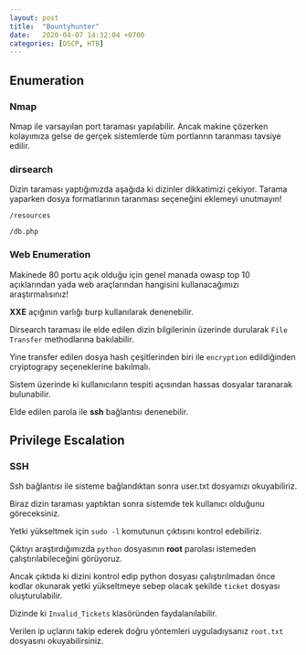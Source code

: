 ```yaml
---
layout: post
title:  "Bountyhunter"
date:   2020-04-07 14:32:04 +0700
categories: [OSCP, HTB]
---
```


## Enumeration

### Nmap

Nmap ile varsayılan port taraması yapılabilir. Ancak makine çözerken kolayımıza gelse de gerçek sistemlerde tüm portlanrın taranması tavsiye edilir.

### dirsearch

Dizin taraması yaptığımızda aşağıda ki dizinler dikkatimizi çekiyor. Tarama yaparken dosya formatlarının taranması seçeneğini eklemeyi unutmayın!

`/resources`

`/db.php`

### Web Enumeration

Makinede 80 portu açık olduğu için genel manada owasp top 10 açıklarından yada web araçlarından hangisini kullanacağımızı araştırmalısınız!

**XXE** açığının varlığı burp kullanılarak denenebilir.

Dirsearch taraması ile elde edilen dizin bilgilerinin üzerinde durularak `File Transfer` methodlarına bakılabilir.

Yine transfer edilen dosya hash çeşitlerinden biri ile `encryption` edildiğinden cryiptograpy seçeneklerine bakılmalı.

Sistem üzerinde ki kullanıcıların tespiti açısından hassas dosyalar taranarak bulunabilir.

Elde edilen parola ile **ssh** bağlantısı denenebilir.

## Privilege Escalation

### SSH

Ssh bağlantısı ile sisteme bağlandıktan sonra user.txt dosyamızı okuyabiliriz.

Biraz dizin taraması yaptıktan sonra sistemde tek kullanıcı olduğunu göreceksiniz. 

Yetki yükseltmek için `sudo -l` komutunun çıktısını kontrol edebiliriz.

Çıktıyı araştırdığımızda `python` dosyasının **root** parolası istemeden çalıştırılabileceğini görüyoruz.

Ancak çıktıda ki dizini kontrol edip python dosyası çalıştırılmadan önce kodlar okunarak yetki yükseltmeye sebep olacak şekilde `ticket` dosyası oluşturulabilir. 

Dizinde ki `Invalid_Tickets` klasöründen faydalanılabilir.


Verilen ip uçlarını takip ederek doğru yöntemleri uyguladıysanız `root.txt` dosyasını okuyabilirsiniz.







